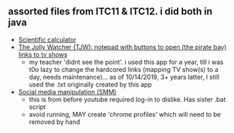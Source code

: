 ## assorted files from ITC11 & ITC12. i did both in java 


* [Scientific calculator]( https://github.com/alik604/Classes/blob/master/High%20School%20Java/CalculatorV5.java)
* [The Jolly Watcher (TJW): notepad with buttons to open (the pirate bay) links to tv shows](https://github.com/alik604/Classes/blob/master/High%20School%20Java/TJWgui.java)
  + my teacher 'didnt see the point'. i used this app for a year, till i was t0o lazy to change the hardcored links (mapping TV show(s) to a day, needs maintenance)... as of 10/14/2019, 3+ years latter, I still used the .txt originally created by this app   
* [Social media manipulation (SMM)](https://github.com/alik604/Classes/blob/master/High%20School%20Java/smm.java)
  + this is from before youtube required log-in to dislike. Has sister .bat script
  + avoid running, MAY create 'chrome profiles' which will need to be removed by hand 
 
 
